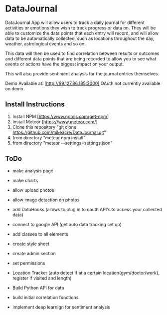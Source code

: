# DataJournal
DataJournal App will allow users to track a daily journal for different activities or emotions they wish to track progress or data on. They will be able to customize the data points that each entry will record, and will allow data to be automatically collected, such as locations throughout the day, weather, astrological events and so on.

This data will then be used to find correlation between results or outcomes and different data points that are being recorded to allow you to see what events or actions have the biggest impact on your output.

This will also provide sentiment analysis for the journal entries themselves.  

Demo Available at: [http://69.127.86.185:3000] OAuth not currently available on demo.

## Install Instructions

1. Install NPM  [https://www.npmjs.com/get-npm]
2. Install Meteor [https://www.meteor.com/]
3. Clone this repository  "git clone https://github.com/mikeacre/DataJournal.git"
4. from directory "meteor npm install"
5.  from directory "meteor --settings=settings.json"


## ToDo

* make analysis page

* make charts

* allow upload photos

* allow image detection on photos

* add DataHooks (allows to plug in to oauth API's to access your collected data)

* connect to google API (get auto data tracking set up)


* add classes to all elements

* create style sheet

* create admin section

* set permissions

* Location Tracker (auto detect if at a certain location{gym/doctor/work}, register if visited and length)

* Build Python API for data

* build initial correlation functions

* implement deep learnign for sentiment analysis
